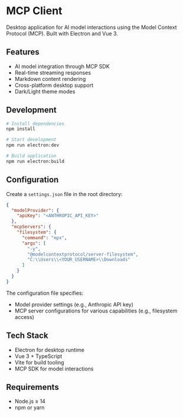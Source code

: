 # MCP Client

Desktop application for AI model interactions using the Model Context Protocol (MCP). Built with Electron and Vue 3.

## Features

- AI model integration through MCP SDK
- Real-time streaming responses
- Markdown content rendering
- Cross-platform desktop support
- Dark/Light theme modes

## Development

```bash
# Install dependencies
npm install

# Start development
npm run electron:dev

# Build application
npm run electron:build
```

## Configuration

Create a `settings.json` file in the root directory:

```json
{
  "modelProvider": {
    "apiKey": "<ANTHROPIC_API_KEY>"
  },
  "mcpServers": {
    "filesystem": {
      "command": "npx",
      "args": [
        "-y",
        "@modelcontextprotocol/server-filesystem",
        "C:\\Users\\<YOUR_USERNAME>\\Downloads"
      ]
    }
  }
}
```

The configuration file specifies:
- Model provider settings (e.g., Anthropic API key)
- MCP server configurations for various capabilities (e.g., filesystem access)

## Tech Stack

- Electron for desktop runtime
- Vue 3 + TypeScript
- Vite for build tooling
- MCP SDK for model interactions

## Requirements

- Node.js ≥ 14
- npm or yarn

